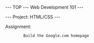 --- TOP --- Web Development 101 ---



--- Project: HTML/CSS ---

Assignment:

            Build the Google.com homepage
